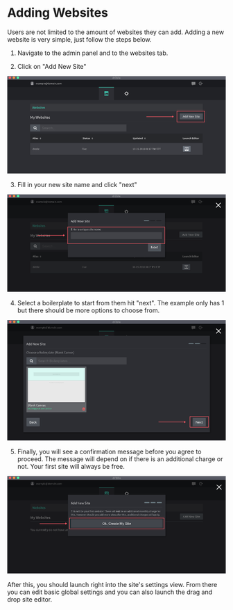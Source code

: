 # Adding Websites

Users are not limited to the amount of websites they can add. Adding a new website is very simple, just follow the steps below.

1) Navigate to the admin panel and to the websites tab.

2) Click on "Add New Site"

![Adding site step 2](./adding-site-step-1.png)

3) Fill in your new site name and click "next"

![Adding site step 3](./adding-site-step-2.png)

4) Select a boilerplate to start from them hit "next". The example only has 1 but there should be more options to choose from.

![Adding site step 4](./adding-site-step-3.png)

5) Finally, you will see a confirmation message before you agree to proceed. The message will depend on if there is an additional charge or not. Your first site will always be free.

![Adding site step 5](./adding-site-step-4.png)

After this, you should launch right into the site's settings view. From there you can edit basic global settings and you can also launch the drag and drop site editor.

